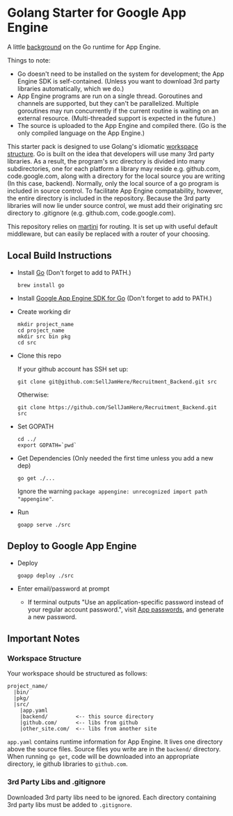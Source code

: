 # Golang Starter for Google App Engine
 
A little [background](http://blog.golang.org/go-and-google-app-engine) on the Go runtime for App Engine.

Things to note:

* Go doesn't need to be installed on the system for development; the App Engine SDK is self-contained. (Unless you want to download 3rd party libraries automatically, which we do.)
* App Engine programs are run on a single thread. Goroutines and channels are supported, but they can't be parallelized. Multiple goroutines may run concurrently if the current routine is waiting on an external resource. (Multi-threaded support is expected in the future.)
* The source is uploaded to the App Engine and compiled there. (Go is the only compiled language on the App Engine.)

This starter pack is designed to use Golang's idiomatic [workspace structure](http://golang.org/doc/code.html#Workspaces). Go is built on the idea that developers will use many 3rd party libraries. As a result, the program's src directory is divided into many subdirectories, one for each platform a library may reside e.g. github.com, code.google.com, along with a directory for the local source you are writing (In this case, backend).
Normally, only the local source of a go program is included in source control. To facilitate App Engine compatability, however, the entire directory is included in the repository. Because the 3rd party libraries will now lie under source control, we must add their originating src directory to .gitignore (e.g. github.com, code.google.com).

This repository relies on [martini](https://github.com/go-martini/martini) for routing. It is set up with useful default middleware, but can easily be replaced with a router of your choosing.

## Local Build Instructions


* Install [Go](http://golang.org/doc/install) (Don't forget to add to PATH.)
  
  ```
  brew install go
  ```
  
* Install [Google App Engine SDK for Go](https://developers.google.com/appengine/downloads) (Don't forget to add to PATH.)

* Create working dir

  ```
  mkdir project_name
  cd project_name
  mkdir src bin pkg
  cd src
  ```

* Clone this repo
  
  If your github account has SSH set up:
  ```
  git clone git@github.com:SellJamHere/Recruitment_Backend.git src
  ```

  Otherwise:
  ```
  git clone https://github.com/SellJamHere/Recruitment_Backend.git src
  ```

* Set GOPATH

  ```
  cd ../
  export GOPATH=`pwd`
  ```

* Get Dependencies (Only needed the first time unless you add a new dep)

  ```
  go get ./...
  ```
  Ignore the warning `package appengine: unrecognized import path "appengine"`.

* Run

  ```
  goapp serve ./src
  ```

## Deploy to Google App Engine

* Deploy

  ```
  goapp deploy ./src
  ```

* Enter email/password at prompt
  * If terminal outputs "Use an application-specific password instead of your regular account password.", visit [App passwords](https://security.google.com/settings/security/apppasswords), and generate a new password.


## Important Notes

### Workspace Structure

Your workspace should be structured as follows:

```
project_name/
  |bin/
  |pkg/
  |src/
    |app.yaml
    |backend/         <-- this source directory
    |github.com/      <-- libs from github
    |other_site.com/  <-- libs from another site
```

`app.yaml` contains runtime information for App Engine. It lives one directory above the source files. Source files you write are in the `backend/` directory. When running `go get`, code will be downloaded into an appropriate directory, ie github libraries to `github.com`. 

### 3rd Party Libs and .gitignore

Downloaded 3rd party libs need to be ignored. Each directory containing 3rd party libs must be added to `.gitignore`.
